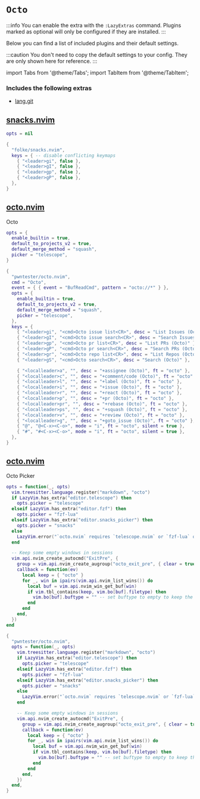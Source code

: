 # `Octo`

<!-- plugins:start -->

:::info
You can enable the extra with the `:LazyExtras` command.
Plugins marked as optional will only be configured if they are installed.
:::

Below you can find a list of included plugins and their default settings.

:::caution
You don't need to copy the default settings to your config.
They are only shown here for reference.
:::

import Tabs from '@theme/Tabs';
import TabItem from '@theme/TabItem';

### Includes the following extras

- [lang.git](/extras/lang/git)

## [snacks.nvim](https://github.com/folke/snacks.nvim)

<Tabs>

<TabItem value="opts" label="Options">

```lua
opts = nil
```

</TabItem>


<TabItem value="code" label="Full Spec">

```lua
{
  "folke/snacks.nvim",
  keys = { -- disable conflicting keymaps
    { "<leader>gi", false },
    { "<leader>gI", false },
    { "<leader>gp", false },
    { "<leader>gP", false },
  },
}
```

</TabItem>

</Tabs>

## [octo.nvim](https://github.com/pwntester/octo.nvim)

 Octo


<Tabs>

<TabItem value="opts" label="Options">

```lua
opts = {
  enable_builtin = true,
  default_to_projects_v2 = true,
  default_merge_method = "squash",
  picker = "telescope",
}
```

</TabItem>


<TabItem value="code" label="Full Spec">

```lua
{
  "pwntester/octo.nvim",
  cmd = "Octo",
  event = { { event = "BufReadCmd", pattern = "octo://*" } },
  opts = {
    enable_builtin = true,
    default_to_projects_v2 = true,
    default_merge_method = "squash",
    picker = "telescope",
  },
  keys = {
    { "<leader>gi", "<cmd>Octo issue list<CR>", desc = "List Issues (Octo)" },
    { "<leader>gI", "<cmd>Octo issue search<CR>", desc = "Search Issues (Octo)" },
    { "<leader>gp", "<cmd>Octo pr list<CR>", desc = "List PRs (Octo)" },
    { "<leader>gP", "<cmd>Octo pr search<CR>", desc = "Search PRs (Octo)" },
    { "<leader>gr", "<cmd>Octo repo list<CR>", desc = "List Repos (Octo)" },
    { "<leader>gS", "<cmd>Octo search<CR>", desc = "Search (Octo)" },

    { "<localleader>a", "", desc = "+assignee (Octo)", ft = "octo" },
    { "<localleader>c", "", desc = "+comment/code (Octo)", ft = "octo" },
    { "<localleader>l", "", desc = "+label (Octo)", ft = "octo" },
    { "<localleader>i", "", desc = "+issue (Octo)", ft = "octo" },
    { "<localleader>r", "", desc = "+react (Octo)", ft = "octo" },
    { "<localleader>p", "", desc = "+pr (Octo)", ft = "octo" },
    { "<localleader>pr", "", desc = "+rebase (Octo)", ft = "octo" },
    { "<localleader>ps", "", desc = "+squash (Octo)", ft = "octo" },
    { "<localleader>v", "", desc = "+review (Octo)", ft = "octo" },
    { "<localleader>g", "", desc = "+goto_issue (Octo)", ft = "octo" },
    { "@", "@<C-x><C-o>", mode = "i", ft = "octo", silent = true },
    { "#", "#<C-x><C-o>", mode = "i", ft = "octo", silent = true },
  },
}
```

</TabItem>

</Tabs>

## [octo.nvim](https://github.com/pwntester/octo.nvim)

 Octo Picker


<Tabs>

<TabItem value="opts" label="Options">

```lua
opts = function(_, opts)
  vim.treesitter.language.register("markdown", "octo")
  if LazyVim.has_extra("editor.telescope") then
    opts.picker = "telescope"
  elseif LazyVim.has_extra("editor.fzf") then
    opts.picker = "fzf-lua"
  elseif LazyVim.has_extra("editor.snacks_picker") then
    opts.picker = "snacks"
  else
    LazyVim.error("`octo.nvim` requires `telescope.nvim` or `fzf-lua` or `snacks.nvim`")
  end

  -- Keep some empty windows in sessions
  vim.api.nvim_create_autocmd("ExitPre", {
    group = vim.api.nvim_create_augroup("octo_exit_pre", { clear = true }),
    callback = function(ev)
      local keep = { "octo" }
      for _, win in ipairs(vim.api.nvim_list_wins()) do
        local buf = vim.api.nvim_win_get_buf(win)
        if vim.tbl_contains(keep, vim.bo[buf].filetype) then
          vim.bo[buf].buftype = "" -- set buftype to empty to keep the window
        end
      end
    end,
  })
end
```

</TabItem>


<TabItem value="code" label="Full Spec">

```lua
{
  "pwntester/octo.nvim",
  opts = function(_, opts)
    vim.treesitter.language.register("markdown", "octo")
    if LazyVim.has_extra("editor.telescope") then
      opts.picker = "telescope"
    elseif LazyVim.has_extra("editor.fzf") then
      opts.picker = "fzf-lua"
    elseif LazyVim.has_extra("editor.snacks_picker") then
      opts.picker = "snacks"
    else
      LazyVim.error("`octo.nvim` requires `telescope.nvim` or `fzf-lua` or `snacks.nvim`")
    end

    -- Keep some empty windows in sessions
    vim.api.nvim_create_autocmd("ExitPre", {
      group = vim.api.nvim_create_augroup("octo_exit_pre", { clear = true }),
      callback = function(ev)
        local keep = { "octo" }
        for _, win in ipairs(vim.api.nvim_list_wins()) do
          local buf = vim.api.nvim_win_get_buf(win)
          if vim.tbl_contains(keep, vim.bo[buf].filetype) then
            vim.bo[buf].buftype = "" -- set buftype to empty to keep the window
          end
        end
      end,
    })
  end,
}
```

</TabItem>

</Tabs>

<!-- plugins:end -->
